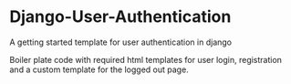 # Django-User-Authentication
A getting started template for user authentication in django
<p> Boiler plate code with required html templates for user login, registration and a custom template for the logged out page.</p> 
